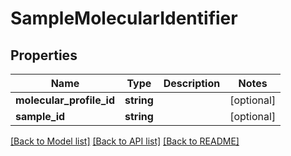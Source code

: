 # SampleMolecularIdentifier

## Properties
Name | Type | Description | Notes
------------ | ------------- | ------------- | -------------
**molecular_profile_id** | **string** |  | [optional] 
**sample_id** | **string** |  | [optional] 

[[Back to Model list]](../README.md#documentation-for-models) [[Back to API list]](../README.md#documentation-for-api-endpoints) [[Back to README]](../README.md)


